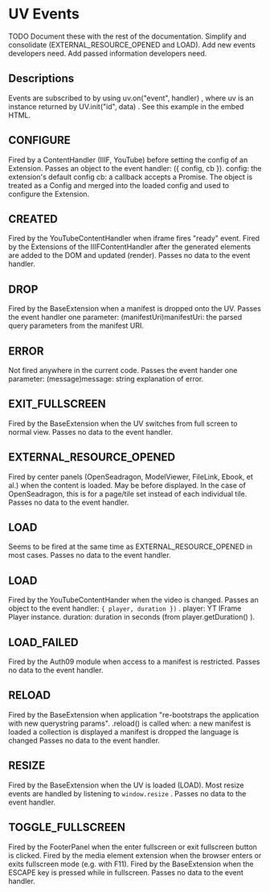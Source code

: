 # UV Events
TODO
Document these with the rest of the documentation.
Simplify and consolidate (EXTERNAL_RESOURCE_OPENED and LOAD).
Add new events developers need.
Add passed information developers need.

## Descriptions
Events are subscribed to by using uv.on("event", handler) , where uv is an instance returned by UV.init("id", data) . See this example in the embed HTML.

## CONFIGURE
Fired by a ContentHandler (IIIF, YouTube) before setting the config of an Extension.
Passes an object to the event handler: ({ config, cb }).
config: the extension's default config
cb: a callback accepts a Promise<object>. The object is treated as a Config and merged into the loaded config and used to configure the Extension.

## CREATED
Fired by the YouTubeContentHandler when iframe fires "ready" event.
Fired by the Extensions of the IIIFContentHandler after the generated elements are added to the DOM and updated (render).
Passes no data to the event handler.

## DROP
Fired by the BaseExtension when a manifest is dropped onto the UV.
Passes the event handler one parameter: (manifestUri)manifestUri: the parsed query parameters from the manifest URI.

## ERROR
Not fired anywhere in the current code.
Passes the event hander one parameter: (message)message: string explanation of error.

## EXIT_FULLSCREEN
Fired by the BaseExtension when the UV switches from full screen to normal view.
Passes no data to the event handler.

## EXTERNAL_RESOURCE_OPENED
Fired by center panels (OpenSeadragon, ModelViewer, FileLink, Ebook, et al.) when the content is loaded. May be before displayed. In the case of OpenSeadragon, this is for a page/tile set instead of each individual tile.
Passes no data to the event handler.

## LOAD
Seems to be fired at the same time as EXTERNAL_RESOURCE_OPENED in most cases.
Passes no data to the event handler.

## LOAD
Fired by the YouTubeContentHander when the video is changed.
Passes an object to the event handler: `{ player, duration })` .
player: YT IFrame Player instance.
duration: duration in seconds (from player.getDuration() ).

## LOAD_FAILED
Fired by the Auth09 module when access to a manifest is restricted.
Passes no data to the event handler.

## RELOAD
Fired by the BaseExtension when application "re-bootstraps the application with new querystring params". .reload() is called when:
a new manifest is loaded
a collection is displayed
a manifest is dropped
the language is changed
Passes no data to the event handler.

## RESIZE
Fired by the BaseExtension when the UV is loaded (LOAD).
Most resize events are handled by listening to `window.resize` .
Passes no data to the event handler.

## TOGGLE_FULLSCREEN
Fired by the FooterPanel when the enter fullscreen or exit fullscreen button is clicked.
Fired by the media element extension when the browser enters or exits fullscreen mode (e.g. with F11).
Fired by the BaseExtension when the ESCAPE key is pressed while in fullscreen.
Passes no data to the event handler.

